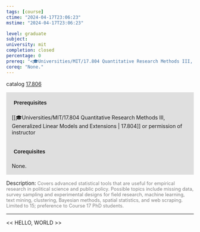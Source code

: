 ```yaml
---
tags: [course]
ctime: "2024-04-17T23:06:23"
mstime: "2024-04-17T23:06:23"

level: graduate
subject: 
university: mit
completion: closed
percentage: 0
prereq: "<🎓Universities/MIT/17.804 Quantitative Research Methods III, Generalized Linear Models and Extensions> or permission of instructor"
coreq: "None."
---
```


catalog [17.806](http://student.mit.edu/catalog/m17b.html#17.806)

<span style="display: block; padding: 15px; background-color: rgb(100, 100, 100, 0.2);"><font id="m_prereq1642_0" style="display: block; font-family: Arial, sans-serif; font-weight: bold; padding: 5px">Prerequisites</font><br><span id="prereq1642_0">[[🎓Universities/MIT/17.804 Quantitative Research Methods III, Generalized Linear Models and Extensions | 17.804]] or permission of instructor</span></span>
<span style="display: block; padding: 15px; background-color: rgb(100, 100, 100, 0.2);"><font id="m_coreq1642_0" style="display: block; font-family: Arial, sans-serif; font-weight: bold; padding: 5px">Corequisites</font><br><span id="coreq1642_0">None.</span></span>

<font style="">Description:</font>
<font style="color: grey; font-size: 0.8rem;">Covers advanced statistical tools that are useful for empirical research in political science and public policy. Possible topics include missing data, survey sampling and experimental designs for field research, machine learning, text mining, clustering, Bayesian methods, spatial statistics, and web scraping. Limited to 15; preference to Course 17 PhD students.</font>



---

<< HELLO, WORLD >>
